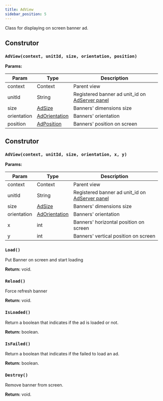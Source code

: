 ```yaml
---
title: AdView
sidebar_position: 5
---
```


Class for displaying on screen banner ad.

## Construtor

### `AdView(context, unitId, size, orientation, position)`

**Params:**

| Param       | Type                                     | Description                                                                     |
| ----------- | ---------------------------------------- | ------------------------------------------------------------------------------- |
| context     | Context                                  | Parent view                                                                     |
| unitId      | String                                   | Registered banner ad unit_id on [AdServer panel](https://adserver.adgrowth.com) |
| size        | [AdSize](../enums/ad_size)               | Banners' dimensions size                                                        |
| orientation | [AdOrientation](../enums/ad_orientation) | Banners' orientation                                                            |
| position    | [AdPosition](../enums/ad_position)       | Banners' position on screen                                                     |

## Construtor

### `AdView(context, unitId, size, orientation, x, y)`

**Params:**

| Param       | Type                                     | Description                                                                     |
| ----------- | ---------------------------------------- | ------------------------------------------------------------------------------- |
| context     | Context                                  | Parent view                                                                     |
| unitId      | String                                   | Registered banner ad unit_id on [AdServer panel](https://adserver.adgrowth.com) |
| size        | [AdSize](../enums/ad_size)               | Banners' dimensions size                                                        |
| orientation | [AdOrientation](../enums/ad_orientation) | Banners' orientation                                                            |
| x           | int                                      | Banners' horizontal position on screen                                          |
| y           | int                                      | Banners' vertical position on screen                                            |

### `Load()`

Put Banner on screen and start loading

**Return:** void.

### `Reload()`

Force refresh banner

**Return:** void.

### `IsLoaded()`

Return a boolean that indicates if the ad is loaded or not.

**Return:** boolean.

### `IsFailed()`

Return a boolean that indicates if the failed to load an ad.

**Return:** boolean.

### `Destroy()`

Remove banner from screen.

**Return:** void.
